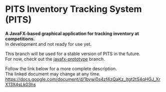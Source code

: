 
# PITS Inventory Tracking System (PITS)  

**A JavaFX-based graphical application for tracking inventory at competitions.**  
In development and not ready for use yet.  
  
This branch will be used for a stable version of PITS in the future.  
For now, check out the [javafx-prototype](https://github.com/betterbearmetalcode/Pits-Inventory-Tracking-System/tree/javafx-prototype) branch.
  
Follow the link below for a more complete description.  
The linked document may change at any time.  
https://docs.google.com/document/d/1bvwi0s4zf4zQaKz_Itgt2tS4qHGJ_XrX13X4sLk03hs
